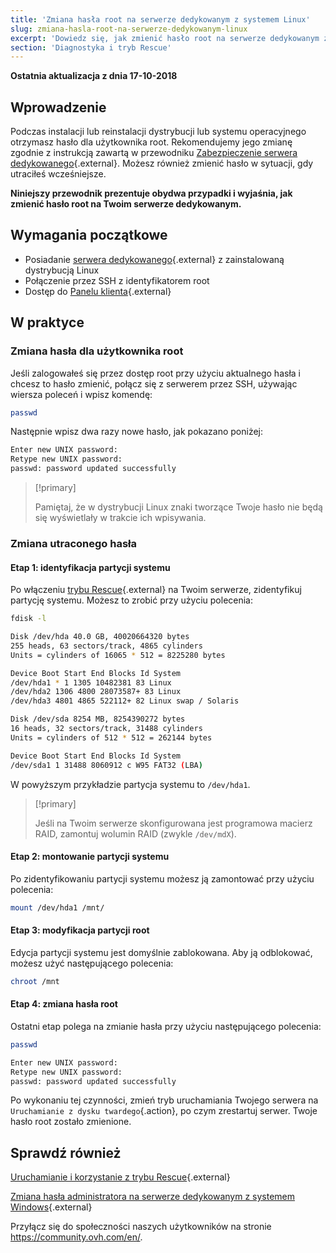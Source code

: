 ```yaml
---
title: 'Zmiana hasła root na serwerze dedykowanym z systemem Linux'
slug: zmiana-hasla-root-na-serwerze-dedykowanym-linux
excerpt: 'Dowiedz się, jak zmienić hasło root na serwerze dedykowanym z systemem Linux'
section: 'Diagnostyka i tryb Rescue'
---
```


**Ostatnia aktualizacja z dnia 17-10-2018**

## Wprowadzenie

Podczas instalacji lub reinstalacji dystrybucji lub systemu operacyjnego otrzymasz hasło dla użytkownika root. Rekomendujemy jego zmianę zgodnie z instrukcją zawartą w przewodniku [Zabezpieczenie serwera dedykowanego](https://docs.ovh.com/pl/dedicated/porady-zabezpieczanie-serwera-dedykowanego/){.external}. Możesz również zmienić hasło w sytuacji, gdy utraciłeś wcześniejsze.

**Niniejszy przewodnik prezentuje obydwa przypadki i wyjaśnia, jak zmienić hasło root na Twoim serwerze dedykowanym.**


## Wymagania początkowe

* Posiadanie [serwera dedykowanego](https://www.ovh.pl/serwery_dedykowane/){.external} z zainstalowaną dystrybucją Linux
* Połączenie przez SSH z identyfikatorem root
* Dostęp do [Panelu klienta](https://www.ovh.com/auth/?action=gotomanager&from=https://www.ovh.pl/&ovhSubsidiary=pl){.external}


## W praktyce

### Zmiana hasła dla użytkownika root

Jeśli zalogowałeś się przez dostęp root przy użyciu aktualnego hasła i chcesz to hasło zmienić, połącz się z serwerem przez SSH, używając wiersza poleceń i wpisz komendę:

```sh
passwd
```

Następnie wpisz dwa razy nowe hasło, jak pokazano poniżej:

```sh
Enter new UNIX password:
Retype new UNIX password:
passwd: password updated successfully
```

> [!primary]
>
> Pamiętaj, że w dystrybucji Linux znaki tworzące Twoje hasło nie będą się wyświetlały w trakcie ich wpisywania.
>

### Zmiana utraconego hasła

#### Etap 1: identyfikacja partycji systemu

Po włączeniu [trybu Rescue](https://docs.ovh.com/pl/dedicated/ovh-rescue/){.external} na Twoim serwerze, zidentyfikuj partycję systemu. Możesz to zrobić przy użyciu polecenia:

```sh
fdisk -l

Disk /dev/hda 40.0 GB, 40020664320 bytes
255 heads, 63 sectors/track, 4865 cylinders
Units = cylinders of 16065 * 512 = 8225280 bytes

Device Boot Start End Blocks Id System
/dev/hda1 * 1 1305 10482381 83 Linux
/dev/hda2 1306 4800 28073587+ 83 Linux
/dev/hda3 4801 4865 522112+ 82 Linux swap / Solaris

Disk /dev/sda 8254 MB, 8254390272 bytes
16 heads, 32 sectors/track, 31488 cylinders
Units = cylinders of 512 * 512 = 262144 bytes

Device Boot Start End Blocks Id System
/dev/sda1 1 31488 8060912 c W95 FAT32 (LBA)
```

W powyższym przykładzie partycja systemu to `/dev/hda1`. 

> [!primary]
>
> Jeśli na Twoim serwerze skonfigurowana jest programowa macierz RAID, zamontuj wolumin RAID (zwykle `/dev/mdX`). 
>

#### Etap 2: montowanie partycji systemu

Po zidentyfikowaniu partycji systemu możesz ją zamontować przy użyciu polecenia:

```sh
mount /dev/hda1 /mnt/
```

#### Etap 3: modyfikacja partycji root

Edycja partycji systemu jest domyślnie zablokowana. Aby ją odblokować, możesz użyć następującego polecenia:

```sh
chroot /mnt
```

#### Etap 4: zmiana hasła root

Ostatni etap polega na zmianie hasła przy użyciu następującego polecenia:

```sh
passwd

Enter new UNIX password:
Retype new UNIX password:
passwd: password updated successfully
```

Po wykonaniu tej czynności, zmień tryb uruchamiania Twojego serwera na `Uruchamianie z dysku twardego`{.action}, po czym zrestartuj serwer. Twoje hasło root zostało zmienione.


## Sprawdź również

[Uruchamianie i korzystanie z trybu Rescue](https://docs.ovh.com/pl/dedicated/ovh-rescue/){.external}

[Zmiana hasła administratora na serwerze dedykowanym z systemem Windows](https://docs.ovh.com/pl/dedicated/zmiana-hasla-admin-windows//){.external}

Przyłącz się do społeczności naszych użytkowników na stronie <https://community.ovh.com/en/>.